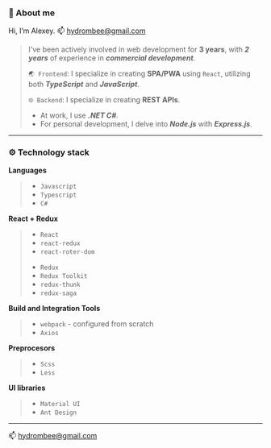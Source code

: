 ### :honeybee: About me
Hi, I’m Alexey. 📫 hydrombee@gmail.com

>I've been actively involved in web development for **3 years**, with ***2 years*** of experience in ***commercial development***.
>
>
> `🌏 Frontend`: I specialize in creating **SPA/PWA** using `React`, utilizing both ***TypeScript*** and ***JavaScript***.
>  
>`🌐 Backend`: I specialize in creating **REST APIs**.
>  - At work, I use ***.NET C#***.
>  - For personal development, I delve into ***Node.js*** with ***Express.js***.


---

### ⚙️ Technology stack

**Languages**
>
> - `Javascript` 
> - `Typescript` 
> - `C#` 

**React + Redux**
> 
> - `React`
> - `react-redux`
> - `react-roter-dom`
> >
> - `Redux`
> - `Redux Toolkit`
> - `redux-thunk`
> - `redux-saga`

**Build and Integration Tools**
>
> - `webpack` - configured from scratch
> - `Axios`

**Preprocesors**
> 
> - `Scss` 
> - `Less`

**UI libraries**
> 
> - `Material UI` 
> - `Ant Design`


---
📫 hydrombee@gmail.com
 

<!---
Hydrobee3000/Hydrobee3000 is a ✨ special ✨ repository because its `README.md` (this file) appears on your GitHub profile.
You can click the Preview link to take a look at your changes.
--->
